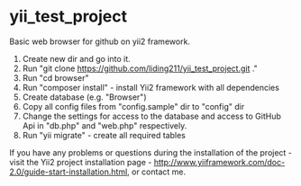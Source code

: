 # yii_test_project
Basic web browser for github on yii2 framework.

1. Create new dir and go into it.
2. Run "git clone https://github.com/liding211/yii_test_project.git ."
3. Run "cd browser"
4. Run "composer install" - install Yii2 framework with all dependencies
5. Create database (e.g. "Browser")
6. Copy all config files from "config.sample" dir to "config" dir
7. Change the settings for access to the database and access to GitHub Api in "db.php" and "web.php" respectively.
8. Run "yii migrate" - create all required tables

If you have any problems or questions during the installation of the project - visit the Yii2 project installation page - http://www.yiiframework.com/doc-2.0/guide-start-installation.html, or contact me.
